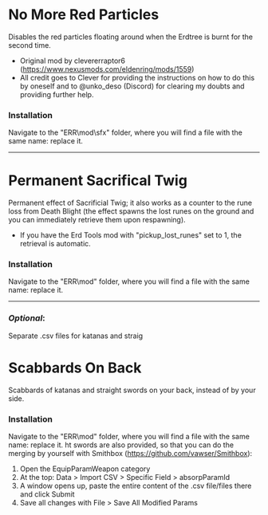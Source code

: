 # No More Red Particles

Disables the red particles floating around when the Erdtree is burnt for the second time.
- Original mod by clevererraptor6 (https://www.nexusmods.com/eldenring/mods/1559)
- All credit goes to Clever for providing the instructions on how to do this by oneself and to @unko_deso (Discord) for clearing my doubts and providing further help.

### Installation

Navigate to the "ERR\mod\sfx" folder, where you will find a file with the same name: replace it.

----------

# Permanent Sacrifical Twig

Permanent effect of Sacrificial Twig; it also works as a counter to the rune loss from Death Blight (the effect spawns the lost runes on the ground and you can immediately retrieve them upon respawning).
- If you have the Erd Tools mod with "pickup_lost_runes" set to 1, the retrieval is automatic.

### Installation

Navigate to the "ERR\mod" folder, where you will find a file with the same name: replace it.

----------
### _Optional_:
Separate .csv files for katanas and straig

# Scabbards On Back

Scabbards of katanas and straight swords on your back, instead of by your side.

### Installation

Navigate to the "ERR\mod" folder, where you will find a file with the same name: replace it.
ht swords are also provided, so that you can do the merging by yourself with Smithbox (https://github.com/vawser/Smithbox):
1) Open the EquipParamWeapon category
2) At the top: Data > Import CSV > Specific Field > absorpParamId
3) A window opens up, paste the entire content of the .csv file/files there and click Submit
4) Save all changes with File > Save All Modified Params
